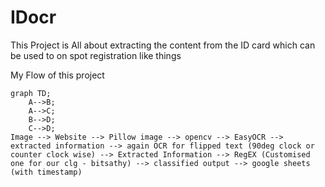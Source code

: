 # IDocr
This Project is All about extracting the content from the ID card which can be used to on spot registration like things

My Flow of this project 


```mermaid
graph TD;
    A-->B;
    A-->C;
    B-->D;
    C-->D;
Image --> Website --> Pillow image --> opencv --> EasyOCR --> extracted information --> again OCR for flipped text (90deg clock or counter clock wise) --> Extracted Information --> RegEX (Customised one for our clg - bitsathy) --> classified output --> google sheets (with timestamp)
```

